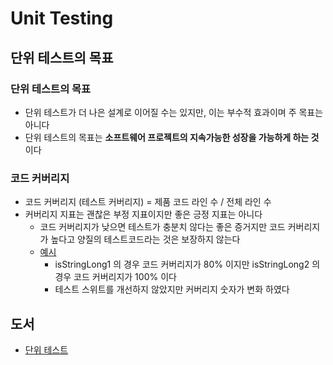 # Unit Testing

## 단위 테스트의 목표

### 단위 테스트의 목표

- 단위 테스트가 더 나은 설계로 이어질 수는 있지만, 이는 부수적 효과이며 주 목표는 아니다
- 단위 테스트의 목표는 **소프트웨어 프로젝트의 지속가능한 성장을 가능하게 하는 것**이다



### 코드 커버리지

- 코드 커버리지 (테스트 커버리지) = 제품 코드 라인 수 / 전체 라인 수
- 커버리지 지표는 괜찮은 부정 지표이지만 좋은 긍정 지표는 아니다
  - 코드 커버리지가 낮으면 테스트가 충분치 않다는 좋은 증거지만
    코드 커버리지가 높다고 양질의 테스트코드라는 것은 보장하지 않는다
  - [예시](https://github.com/devMuscle/TIL/blob/main/unit-testing/unit-testing/src/test/java/me/devMuscle/unittesting/IsStringLongTest.java)
    - isStringLong1 의 경우 코드 커버리지가 80% 이지만
      isStringLong2 의 경우 코드 커버리지가 100% 이다
    - 테스트 스위트를 개선하지 않았지만 커버리지 숫자가 변화 하였다





## 도서

- [단위 테스트](https://product.kyobobook.co.kr/detail/S000001805070)

